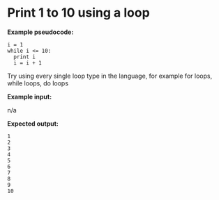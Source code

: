 # Print 1 to 10 using a loop

**Example pseudocode:**

```
i = 1
while i <= 10:
  print i
  i = i + 1
```

Try using every single loop type in the language, for example for loops, while loops, do loops

**Example input:**

n/a

**Expected output:**

```
1
2
3
4
5
6
7
8
9
10
```
